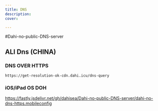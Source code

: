 ```yaml
---
title: DNS
description: 
cover: 

---
```

#Dahi-no-public-DNS-server
## ALI Dns (CHINA)
### DNS OVER HTTPS
``https://get-resolution-ok-cdn.dahi.icu/dns-query``

### iOS/iPad OS DOH
https://fastly.jsdelivr.net/gh/dahisea/Dahi-no-public-DNS-server/dahi-no-dns-https.mobileconfig